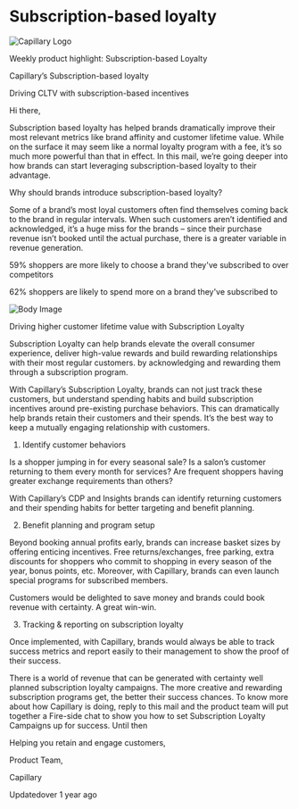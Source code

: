 # Subscription-based loyalty

![Capillary Logo](https://s3.amazonaws.com/fileservice.in/intouch_creative_assets/d3dd13fa-8cd4-4e4f-8b77-f41c5a23.png)

Weekly product highlight: Subscription-based Loyalty

Capillary’s Subscription-based loyalty

Driving CLTV with subscription-based incentives

Hi there,

Subscription based loyalty has helped brands dramatically improve their most relevant metrics like brand affinity and customer lifetime value. While on the surface it may seem like a normal loyalty program with a fee, it’s so much more powerful than that in effect. In this mail, we’re going deeper into how brands can start leveraging subscription-based loyalty to their advantage.

Why should brands introduce subscription-based loyalty?

Some of a brand’s most loyal customers often find themselves coming back to the brand in regular intervals. When such customers aren’t identified and acknowledged, it’s a huge miss for the brands – since their purchase revenue isn’t booked until the actual purchase, there is a greater variable in revenue generation.

59% shoppers are more likely to choose a brand they've subscribed to over competitors

62% shoppers are likely to spend more on a brand they've subscribed to

![Body Image](https://s3.amazonaws.com/fileservice.in/intouch_creative_assets/18248a49-c0be-45b7-ad48-4f2dfd21.png)

Driving higher customer lifetime value with Subscription Loyalty

Subscription Loyalty can help brands elevate the overall consumer experience, deliver high-value rewards and build rewarding relationships with their most regular customers. by acknowledging and rewarding them through a subscription program.

With Capillary’s Subscription Loyalty, brands can not just track these customers, but understand spending habits and build subscription incentives around pre-existing purchase behaviors. This can dramatically help brands retain their customers and their spends. It’s the best way to keep a mutually engaging relationship with customers.

1. Identify customer behaviors

Is a shopper jumping in for every seasonal sale? Is a salon’s customer returning to them every month for services? Are frequent shoppers having greater exchange requirements than others?

With Capillary’s CDP and Insights brands can identify returning customers and their spending habits for better targeting and benefit planning.

2. Benefit planning and program setup

Beyond booking annual profits early, brands can increase basket sizes by offering enticing incentives. Free returns/exchanges, free parking, extra discounts for shoppers who commit to shopping in every season of the year, bonus points, etc. Moreover, with Capillary, brands can even launch special programs for subscribed members.

Customers would be delighted to save money and brands could book revenue with certainty. A great win-win.

3. Tracking & reporting on subscription loyalty

Once implemented, with Capillary, brands would always be able to track success metrics and report easily to their management to show the proof of their success.

There is a world of revenue that can be generated with certainty well planned subscription loyalty campaigns. The more creative and rewarding subscription programs get, the better their success chances. To know more about how Capillary is doing, reply to this mail and the product team will put together a Fire-side chat to show you how to set Subscription Loyalty Campaigns up for success. Until then

Helping you retain and engage customers,

Product Team,

Capillary

Updatedover 1 year ago